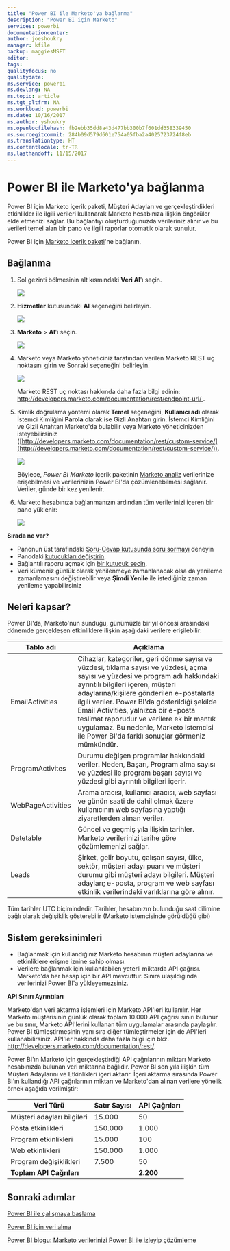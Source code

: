 ```yaml
---
title: "Power BI ile Marketo'ya bağlanma"
description: "Power BI için Marketo"
services: powerbi
documentationcenter: 
author: joeshoukry
manager: kfile
backup: maggiesMSFT
editor: 
tags: 
qualityfocus: no
qualitydate: 
ms.service: powerbi
ms.devlang: NA
ms.topic: article
ms.tgt_pltfrm: NA
ms.workload: powerbi
ms.date: 10/16/2017
ms.author: yshoukry
ms.openlocfilehash: fb2ebb35dd8a43d477bb300b7f601dd358339450
ms.sourcegitcommit: 284b09d579d601e754a05fba2a4025723724f8eb
ms.translationtype: HT
ms.contentlocale: tr-TR
ms.lasthandoff: 11/15/2017
---
```

# <a name="connect-to-marketo-with-power-bi"></a>Power BI ile Marketo'ya bağlanma
Power BI için Marketo içerik paketi, Müşteri Adayları ve gerçekleştirdikleri etkinlikler ile ilgili verileri kullanarak Marketo hesabınıza ilişkin öngörüler elde etmenizi sağlar. Bu bağlantıyı oluşturduğunuzda verileriniz alınır ve bu verileri temel alan bir pano ve ilgili raporlar otomatik olarak sunulur.

Power BI için [Marketo içerik paketi](https://app.powerbi.com/getdata/services/marketo)'ne bağlanın.

## <a name="how-to-connect"></a>Bağlanma
1. Sol gezinti bölmesinin alt kısmındaki **Veri Al**'ı seçin.
   
   ![](media/service-connect-to-marketo/pbi_getdata.png)
2. **Hizmetler** kutusundaki **Al** seçeneğini belirleyin.
   
   ![](media/service-connect-to-marketo/pbi_getservices.png) 
3. **Marketo** \> **Al**'ı seçin.
   
   ![](media/service-connect-to-marketo/marketo.png)
4. Marketo veya Marketo yöneticiniz tarafından verilen Marketo REST uç noktasını girin ve Sonraki seçeneğini belirleyin.
   
   ![](media/service-connect-to-marketo/pbi_marketoconnect.png)
   
   Marketo REST uç noktası hakkında daha fazla bilgi edinin: [http://developers.marketo.com/documentation/rest/endpoint-url/ ](http://developers.marketo.com/documentation/rest/endpoint-url/).
5. Kimlik doğrulama yöntemi olarak **Temel** seçeneğini, **Kullanıcı adı** olarak İstemci Kimliğini **Parola** olarak ise Gizli Anahtarı girin. İstemci Kimliğini ve Gizli Anahtarı Marketo'da bulabilir veya Marketo yöneticinizden isteyebilirsiniz ([http://developers.marketo.com/documentation/rest/custom-service/](http://developers.marketo.com/documentation/rest/custom-service/)). 
   
   ![](media/service-connect-to-marketo/pbi_marketosignin.png)
   
   Böylece, *Power BI Marketo* içerik paketinin [Marketo analiz](https://powerbi.microsoft.com/integrations/marketo) verilerinize erişebilmesi ve verilerinizin Power BI'da çözümlenebilmesi sağlanır. Veriler, günde bir kez yenilenir.
6. Marketo hesabınıza bağlanmanızın ardından tüm verilerinizi içeren bir pano yüklenir:
   
   ![](media/service-connect-to-marketo/pbi_marketodash.png)

**Sırada ne var?**

* Panonun üst tarafındaki [Soru-Cevap kutusunda soru sormayı](service-q-and-a.md) deneyin
* Panodaki [kutucukları değiştirin](service-dashboard-edit-tile.md).
* Bağlantılı raporu açmak için [bir kutucuk seçin](service-dashboard-tiles.md).
* Veri kümeniz günlük olarak yenilenmeye zamanlanacak olsa da yenileme zamanlamasını değiştirebilir veya **Şimdi Yenile** ile istediğiniz zaman yenileme yapabilirsiniz

## <a name="whats-included"></a>Neleri kapsar?
Power BI'da, Marketo'nun sunduğu, günümüzle bir yıl öncesi arasındaki dönemde gerçekleşen etkinliklere ilişkin aşağıdaki verilere erişilebilir:

| Tablo adı | Açıklama |
| --- | --- |
| EmailActivities |Cihazlar, kategoriler, geri dönme sayısı ve yüzdesi, tıklama sayısı ve yüzdesi, açma sayısı ve yüzdesi ve program adı hakkındaki ayrıntılı bilgileri içeren, müşteri adaylarına/kişilere gönderilen e-postalarla ilgili veriler. Power BI'da gösterildiği şekilde Email Activities, yalnızca bir e-posta teslimat raporudur ve verilere ek bir mantık uygulamaz. Bu nedenle, Marketo istemcisi ile Power BI'da farklı sonuçlar görmeniz mümkündür. |
| ProgramActivites |Durumu değişen programlar hakkındaki veriler. Neden, Başarı, Program alma sayısı ve yüzdesi ile program başarı sayısı ve yüzdesi gibi ayrıntılı bilgileri içerir. |
| WebPageActivities |Arama aracısı, kullanıcı aracısı, web sayfası ve günün saati de dahil olmak üzere kullanıcının web sayfasına yaptığı ziyaretlerden alınan veriler. |
| Datetable |Güncel ve geçmiş yıla ilişkin tarihler.  Marketo verilerinizi tarihe göre çözümlemenizi sağlar. |
| Leads |Şirket, gelir boyutu, çalışan sayısı, ülke, sektör, müşteri adayı puanı ve müşteri durumu gibi müşteri adayı bilgileri. Müşteri adayları; e-posta, program ve web sayfası etkinlik verilerindeki varlıklarına göre alınır. |

Tüm tarihler UTC biçimindedir. Tarihler, hesabınızın bulunduğu saat dilimine bağlı olarak değişiklik gösterebilir (Marketo istemcisinde görüldüğü gibi)

## <a name="system-requirements"></a>Sistem gereksinimleri
* Bağlanmak için kullandığınız Marketo hesabının müşteri adaylarına ve etkinliklere erişme iznine sahip olması.
* Verilere bağlanmak için kullanılabilen yeterli miktarda API çağrısı.  Marketo'da her hesap için bir API mevcuttur.  Sınıra ulaşıldığında verilerinizi Power BI'a yükleyemezsiniz. 

**API Sınırı Ayrıntıları**

Marketo'dan veri aktarma işlemleri için Marketo API'leri kullanılır. Her Marketo müşterisinin günlük olarak toplam 10.000 API çağrısı sınırı bulunur ve bu sınır, Marketo API'lerini kullanan tüm uygulamalar arasında paylaşılır. Power BI tümleştirmesinin yanı sıra diğer tümleştirmeler için de API'leri kullanabilirsiniz. API'ler hakkında daha fazla bilgi için bkz. <http://developers.marketo.com/documentation/rest/>.

Power BI'ın Marketo için gerçekleştirdiği API çağrılarının miktarı Marketo hesabınızda bulunan veri miktarına bağlıdır. Power BI son yıla ilişkin tüm Müşteri Adaylarını ve Etkinlikleri içeri aktarır. İçeri aktarma sırasında Power BI'ın kullandığı API çağrılarının miktarı ve Marketo'dan alınan verilere yönelik örnek aşağıda verilmiştir:  

| Veri Türü | Satır Sayısı | API Çağrıları |
| --- | --- | --- |
| Müşteri adayları bilgileri |15.000 |50 |
| Posta etkinlikleri |150.000 |1.000 |
| Program etkinlikleri |15.000 |100 |
| Web etkinlikleri |150.000 |1.000 |
| Program değişiklikleri |7.500 |50 |
| **Toplam API Çağrıları** | |**2.200** |

## <a name="next-steps"></a>Sonraki adımlar
[Power BI ile çalışmaya başlama](service-get-started.md)

[Power BI için veri alma](service-get-data.md)

[Power BI blogu: Marketo verilerinizi Power BI ile izleyip çözümleme](http://blogs.msdn.com/b/powerbi/archive/2015/03/19/monitor-and-analyze-your-marketo-data-with-power-bi.aspx)

